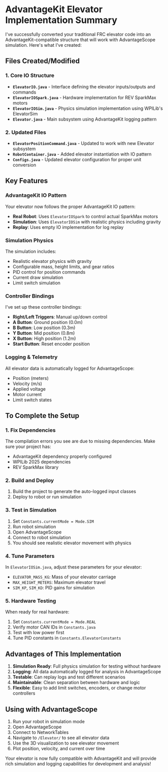 # AdvantageKit Elevator Implementation Summary

I've successfully converted your traditional FRC elevator code into an AdvantageKit-compatible structure that will work with AdvantageScope simulation. Here's what I've created:

## Files Created/Modified

### 1. Core IO Structure
- **`ElevatorIO.java`** - Interface defining the elevator inputs/outputs and commands
- **`ElevatorIOSpark.java`** - Hardware implementation for REV SparkMax motors
- **`ElevatorIOSim.java`** - Physics simulation implementation using WPILib's ElevatorSim
- **`Elevator.java`** - Main subsystem using AdvantageKit logging pattern

### 2. Updated Files
- **`ElevatorPositionCommand.java`** - Updated to work with new Elevator subsystem
- **`RobotContainer.java`** - Added elevator instantiation with IO pattern
- **`Configs.java`** - Updated elevator configuration for proper unit conversion

## Key Features

### AdvantageKit IO Pattern
Your elevator now follows the proper AdvantageKit IO pattern:
- **Real Robot**: Uses `ElevatorIOSpark` to control actual SparkMax motors
- **Simulation**: Uses `ElevatorIOSim` with realistic physics including gravity
- **Replay**: Uses empty IO implementation for log replay

### Simulation Physics
The simulation includes:
- Realistic elevator physics with gravity
- Configurable mass, height limits, and gear ratios
- PID control for position commands
- Current draw simulation
- Limit switch simulation

### Controller Bindings
I've set up these controller bindings:
- **Right/Left Triggers**: Manual up/down control
- **A Button**: Ground position (0.0m)
- **B Button**: Low position (0.3m)
- **Y Button**: Mid position (0.8m)
- **X Button**: High position (1.2m)
- **Start Button**: Reset encoder position

### Logging & Telemetry
All elevator data is automatically logged for AdvantageScope:
- Position (meters)
- Velocity (m/s)
- Applied voltage
- Motor current
- Limit switch states

## To Complete the Setup

### 1. Fix Dependencies
The compilation errors you see are due to missing dependencies. Make sure your project has:
- AdvantageKit dependency properly configured
- WPILib 2025 dependencies
- REV SparkMax library

### 2. Build and Deploy
1. Build the project to generate the auto-logged input classes
2. Deploy to robot or run simulation

### 3. Test in Simulation
1. Set `Constants.currentMode = Mode.SIM`
2. Run robot simulation
3. Open AdvantageScope
4. Connect to robot simulation
5. You should see realistic elevator movement with physics

### 4. Tune Parameters
In `ElevatorIOSim.java`, adjust these parameters for your elevator:
- `ELEVATOR_MASS_KG`: Mass of your elevator carriage
- `MAX_HEIGHT_METERS`: Maximum elevator travel
- `SIM_KP`, `SIM_KD`: PID gains for simulation

### 5. Hardware Testing
When ready for real hardware:
1. Set `Constants.currentMode = Mode.REAL`
2. Verify motor CAN IDs in `Constants.java`
3. Test with low power first
4. Tune PID constants in `Constants.ElevatorConstants`

## Advantages of This Implementation

1. **Simulation Ready**: Full physics simulation for testing without hardware
2. **Logging**: All data automatically logged for analysis in AdvantageScope
3. **Testable**: Can replay logs and test different scenarios
4. **Maintainable**: Clean separation between hardware and logic
5. **Flexible**: Easy to add limit switches, encoders, or change motor controllers

## Using with AdvantageScope

1. Run your robot in simulation mode
2. Open AdvantageScope
3. Connect to NetworkTables
4. Navigate to `/Elevator/` to see all elevator data
5. Use the 3D visualization to see elevator movement
6. Plot position, velocity, and current over time

Your elevator is now fully compatible with AdvantageKit and will provide rich simulation and logging capabilities for development and analysis!

